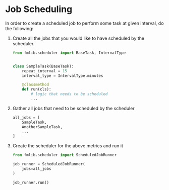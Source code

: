 # Job Scheduling

In order to create a scheduled job to perform some task at given interval, do the following:


1. Create all the jobs that you would like to have scheduled by the scheduler.

    ```python
    from fmlib.scheduler import BaseTask, IntervalType
    
    
    class SampleTask(BaseTask):
        repeat_interval = 15
        interval_type = IntervalType.minutes
    
        @classmethod
        def run(cls):
            # logic that needs to be scheduled
            ...
    ```

2. Gather all jobs that need to be scheduled by the scheduler

    ```python
    all_jobs = [
        SampleTask,
        AnotherSampleTask,
        ...
    ]
    ```
   
3. Create the scheduler for the above metrics and run it

    ```python
    from fmlib.scheduler import ScheduledJobRunner
    
    job_runner = ScheduledJobRunner(
        jobs=all_jobs
    )
    
    job_runner.run()
    ```
